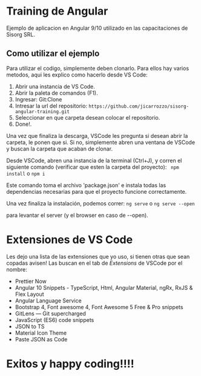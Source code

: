 # Training de Angular
Ejemplo de aplicacion en Angular 9/10 utilizado en las capacitaciones de Sisorg SRL.

## Como utilizar el ejemplo
Para utilizar el codigo, simplemente deben clonarlo. Para ellos hay varios metodos, aqui les explico como hacerlo desde VS Code:
  1.  Abrir una instancia de VS Code.
  2.  Abrir la paleta de comandos (F1).
  3.  Ingresar: Git:Clone
  4.  Intresar la url del repositorio:
      `https://github.com/jicarrozzo/sisorg-angular-training.git`
  5.  Seleccionar en que carpeta desean colocar el repositorio.
  6.  Done!.

Una vez que finaliza la descarga, VSCode les pregunta si desean abrir la carpeta, le ponen que si. 
Si no, simplemente abren una ventana de VSCode y buscan la carpeta que acaban de clonar.

Desde VSCode, abren una instancia de la terminal (Ctrl+J), y corren el siguiente comando (verificar que esten la carpeta del proyecto):
  ``` npm install```
  o
  ``` npm i ```

  Este comando toma el archivo 'package.json' e instala todas las dependencias necesarias para que el proyecto funcione correctamente.

  Una vez finaliza la instalación, podemos correr:
  ``` ng serve ```
  o
  ``` ng serve --open ```

  para levantar el server (y el browser en caso de --open).

# Extensiones de VS Code
Les dejo una lista de las extensiones que yo uso, si tienen otras que sean copadas avisen!
Las buscan en el tab de *Extensions* de VSCode por el nombre:
* Prettier Now
*	Angular 10 Snippets - TypeScript, Html, Angular Material, ngRx, RxJS & Flex Layout
*	Angular Language Service
*	Bootstrap 4, Font awesome 4, Font Awesome 5 Free & Pro snippets
*	GitLens — Git supercharged
*	JavaScript (ES6) code snippets
*	JSON to TS
*	Material Icon Theme
*	Paste JSON as Code


  # Exitos y happy coding!!!!


